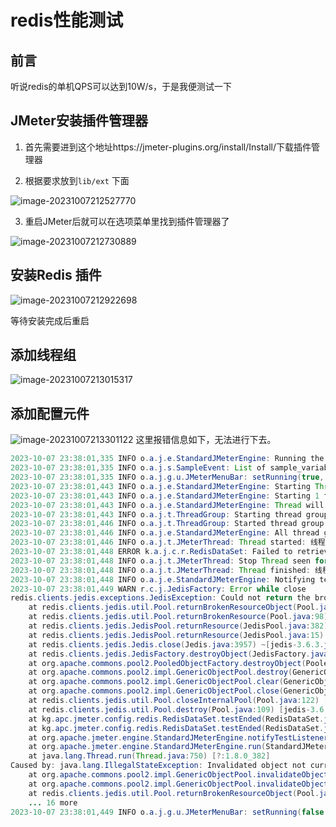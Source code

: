 # redis性能测试
## 前言
听说redis的单机QPS可以达到10W/s，于是我便测试一下
## JMeter安装插件管理器
1. 首先需要进到这个地址https://jmeter-plugins.org/install/Install/下载插件管理器

2. 根据要求放到`lib/ext` 下面

![image-20231007212527770](https://picgo-1256570725.cos.ap-shanghai.myqcloud.com/image-20231007212527770.png?imageSlim)

3. 重启JMeter后就可以在选项菜单里找到插件管理器了

![image-20231007212730889](https://picgo-1256570725.cos.ap-shanghai.myqcloud.com/image-20231007212730889.png?imageSlim)

## 安装Redis 插件

![image-20231007212922698](https://picgo-1256570725.cos.ap-shanghai.myqcloud.com/image-20231007212922698.png?imageSlim)

等待安装完成后重启

## 添加线程组

![image-20231007213015317](https://picgo-1256570725.cos.ap-shanghai.myqcloud.com/image-20231007213015317.png?imageSlim)

## 添加配置元件

![image-20231007213301122](https://picgo-1256570725.cos.ap-shanghai.myqcloud.com/image-20231007213301122.png?imageSlim)
这里报错信息如下，无法进行下去。

``` java
2023-10-07 23:38:01,335 INFO o.a.j.e.StandardJMeterEngine: Running the test!
2023-10-07 23:38:01,335 INFO o.a.j.s.SampleEvent: List of sample_variables: []
2023-10-07 23:38:01,335 INFO o.a.j.g.u.JMeterMenuBar: setRunning(true, *local*)
2023-10-07 23:38:01,443 INFO o.a.j.e.StandardJMeterEngine: Starting ThreadGroup: 1 : 线程组
2023-10-07 23:38:01,443 INFO o.a.j.e.StandardJMeterEngine: Starting 1 threads for group 线程组.
2023-10-07 23:38:01,443 INFO o.a.j.e.StandardJMeterEngine: Thread will continue on error
2023-10-07 23:38:01,443 INFO o.a.j.t.ThreadGroup: Starting thread group... number=1 threads=1 ramp-up=1 delayedStart=false
2023-10-07 23:38:01,446 INFO o.a.j.t.ThreadGroup: Started thread group number 1
2023-10-07 23:38:01,446 INFO o.a.j.e.StandardJMeterEngine: All thread groups have been started
2023-10-07 23:38:01,446 INFO o.a.j.t.JMeterThread: Thread started: 线程组 1-1
2023-10-07 23:38:01,448 ERROR k.a.j.c.r.RedisDataSet: Failed to retrieve data from redis key test:1011109
2023-10-07 23:38:01,448 INFO o.a.j.t.JMeterThread: Stop Thread seen for thread 线程组 1-1, reason: org.apache.jorphan.util.JMeterStopThreadException: End of redis data detected
2023-10-07 23:38:01,448 INFO o.a.j.t.JMeterThread: Thread finished: 线程组 1-1
2023-10-07 23:38:01,448 INFO o.a.j.e.StandardJMeterEngine: Notifying test listeners of end of test
2023-10-07 23:38:01,449 WARN r.c.j.JedisFactory: Error while close
redis.clients.jedis.exceptions.JedisException: Could not return the broken resource to the pool
	at redis.clients.jedis.util.Pool.returnBrokenResourceObject(Pool.java:116) ~[jedis-3.6.3.jar:?]
	at redis.clients.jedis.util.Pool.returnBrokenResource(Pool.java:98) ~[jedis-3.6.3.jar:?]
	at redis.clients.jedis.JedisPool.returnResource(JedisPool.java:382) ~[jedis-3.6.3.jar:?]
	at redis.clients.jedis.JedisPool.returnResource(JedisPool.java:15) ~[jedis-3.6.3.jar:?]
	at redis.clients.jedis.Jedis.close(Jedis.java:3957) ~[jedis-3.6.3.jar:?]
	at redis.clients.jedis.JedisFactory.destroyObject(JedisFactory.java:166) [jedis-3.6.3.jar:?]
	at org.apache.commons.pool2.PooledObjectFactory.destroyObject(PooledObjectFactory.java:126) [commons-pool2-2.9.0.jar:2.9.0]
	at org.apache.commons.pool2.impl.GenericObjectPool.destroy(GenericObjectPool.java:958) [commons-pool2-2.9.0.jar:2.9.0]
	at org.apache.commons.pool2.impl.GenericObjectPool.clear(GenericObjectPool.java:677) [commons-pool2-2.9.0.jar:2.9.0]
	at org.apache.commons.pool2.impl.GenericObjectPool.close(GenericObjectPool.java:721) [commons-pool2-2.9.0.jar:2.9.0]
	at redis.clients.jedis.util.Pool.closeInternalPool(Pool.java:122) [jedis-3.6.3.jar:?]
	at redis.clients.jedis.util.Pool.destroy(Pool.java:109) [jedis-3.6.3.jar:?]
	at kg.apc.jmeter.config.redis.RedisDataSet.testEnded(RedisDataSet.java:258) [jmeter-plugins-redis-0.6.jar:?]
	at kg.apc.jmeter.config.redis.RedisDataSet.testEnded(RedisDataSet.java:253) [jmeter-plugins-redis-0.6.jar:?]
	at org.apache.jmeter.engine.StandardJMeterEngine.notifyTestListenersOfEnd(StandardJMeterEngine.java:218) [ApacheJMeter_core.jar:5.4.3]
	at org.apache.jmeter.engine.StandardJMeterEngine.run(StandardJMeterEngine.java:493) [ApacheJMeter_core.jar:5.4.3]
	at java.lang.Thread.run(Thread.java:750) [?:1.8.0_382]
Caused by: java.lang.IllegalStateException: Invalidated object not currently part of this pool
	at org.apache.commons.pool2.impl.GenericObjectPool.invalidateObject(GenericObjectPool.java:642) ~[commons-pool2-2.9.0.jar:2.9.0]
	at org.apache.commons.pool2.impl.GenericObjectPool.invalidateObject(GenericObjectPool.java:620) ~[commons-pool2-2.9.0.jar:2.9.0]
	at redis.clients.jedis.util.Pool.returnBrokenResourceObject(Pool.java:114) ~[jedis-3.6.3.jar:?]
	... 16 more
2023-10-07 23:38:01,449 INFO o.a.j.g.u.JMeterMenuBar: setRunning(false, *local*)

```

